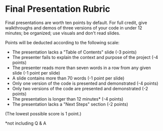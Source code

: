 # Final Presentation Rubric

Final presentations are worth ten points by default. For full credit, give walkthroughs and demos of three versions of your code in under 12 minutes; be organized; use visuals and don't read slides.

Points will be deducted according to the following scale:

- The presentation lacks a "Table of Contents" slide (-3 points)
- The presenter fails to explain the context and purpose of the project (-4 points)
- The presenter reads more than seven words in a row from any given slide (-1 point per slide)
- A slide contains more than 70 words (-1 point per slide)
- Only one version of the code is presented and demonstrated (-4 points)
- Only two versions of the code are presented and demonstrated (-2 points)
- The presentation is longer than 12 minutes* (-4 points)
- The presentation lacks a "Next Steps" section (-2 points)

(The lowest possible score is 1 point.)

*not including Q & A
